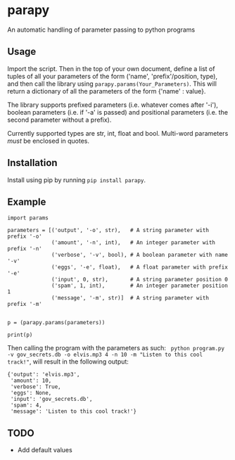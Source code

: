 # parapy
An automatic handling of parameter passing to python programs

## Usage
Import the script. Then in the top of your own document, define a list of tuples of all your parameters of the form ('name', 'prefix'/position, type), and then call the library using `parapy.params(Your_Parameters)`. This will return a dictionary of all the parameters of the form {'name' : value}.

The library supports prefixed parameters (i.e. whatever comes after '-i'), boolean parameters (i.e. if '-a' is passed) and positional parameters (i.e. the second parameter without a prefix).

Currently supported types are str, int, float and bool. Multi-word parameters _must_ be enclosed in quotes.

## Installation
Install using pip by running `pip install parapy`.

## Example
```
import params

parameters = [('output', '-o', str),   # A string parameter with prefix '-o'
              ('amount', '-n', int),   # An integer parameter with prefix '-n'
              ('verbose', '-v', bool), # A boolean parameter with name '-v'
              ('eggs', '-e', float),   # A float parameter with prefix '-e'
              ('input', 0, str),       # A string parameter position 0
              ('spam', 1, int),        # An integer parameter position 1
              ('message', '-m', str)]  # A string parameter with prefix '-m'


p = (parapy.params(parameters))

print(p)
```
Then calling the program with the parameters as such: ` python program.py -v gov_secrets.db -o elvis.mp3 4 -n 10 -m "Listen to this cool track!"`, will result in the following output:
```
{'output': 'elvis.mp3',
 'amount': 10,
 'verbose': True,
 'eggs': None,
 'input': 'gov_secrets.db',
 'spam': 4,
 'message': 'Listen to this cool track!'}
```

## TODO
- Add default values
